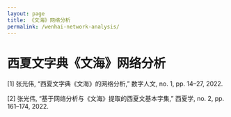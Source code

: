 ```yaml
---
layout: page
title: 《文海》网络分析
permalink: /wenhai-network-analysis/
---
```

# 西夏文字典《文海》网络分析

[1] 张光伟, “西夏文字典《文海》的网络分析,” 数字人文, no. 1, pp. 14–27, 2022.

[2] 张光伟, “基于网络分析与《文海》提取的西夏文基本字集,” 西夏学, no. 2, pp. 161–174, 2022.